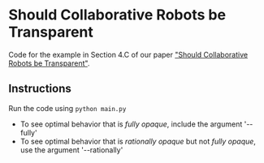 # Should Collaborative Robots be Transparent

Code for the example in Section 4.C of our paper ["Should Collaborative Robots be Transparent"](link).

## Instructions

Run the code using `python main.py`
 - To see optimal behavior that is *fully opaque*, include the argument '--fully'
 - To see optimal behavior that is *rationally opaque* but not *fully opaque*, use the argument '--rationally'

